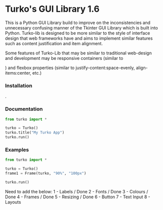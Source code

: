 <h1>Turko's GUI Library 1.6</h1>
This is a Python GUI Library build to improve on the inconsistencies and unnecessary confusing manner of the Tkinter GUI Library which is built into Python. Turko-lib is designed to be more similar to the style of interface design that web frameworks have and aims to implement similar features such as content justification and item alignment.

Some features of Turko-Lib that may be similar to traditional web-design and development may be responsive containers (similar to <div></div>) and flexbox properties (similar to justify-content:space-evenly, align-items:center, etc.)

<h3>Installation</h3>
.

<h3>Documentation</h3>

```python
from turko import *

turko = Turko()
turko.title("My Turko App")
turko.run()
```

<h3>Examples</h3>

```python
from turko import *

turko = Turko()
frame1 = Frame(turko, "90%", "100px")

turko.run()
```

Need to add the below:
1 - Labels / Done
2 - Fonts / Done
3 - Colours / Done
4 - Frames / Done
5 - Resizing / Done
6 - Button
7 - Text Input
8 - Layouts